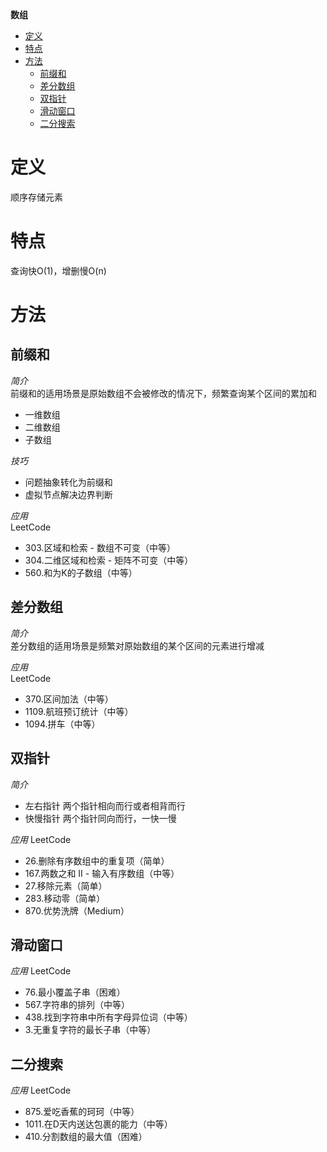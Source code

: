 **数组**
- [定义](#定义)
- [特点](#特点)
- [方法](#方法)
  - [前缀和](#前缀和)
  - [差分数组](#差分数组)
  - [双指针](#双指针)
  - [滑动窗口](#滑动窗口)
  - [二分搜索](#二分搜索)

# 定义 #
顺序存储元素

# 特点 #
查询快O(1)，增删慢O(n)

# 方法 #
## 前缀和 ##
*简介*  
前缀和的适用场景是原始数组不会被修改的情况下，频繁查询某个区间的累加和  
- 一维数组
- 二维数组
- 子数组

*技巧*
- 问题抽象转化为前缀和
- 虚拟节点解决边界判断
  
*应用*  
LeetCode
- 303.区域和检索 - 数组不可变（中等）
- 304.二维区域和检索 - 矩阵不可变（中等）
- 560.和为K的子数组（中等）
    
## 差分数组 ##
*简介*  
差分数组的适用场景是频繁对原始数组的某个区间的元素进行增减

*应用*    
LeetCode
- 370.区间加法（中等）
- 1109.航班预订统计（中等）
- 1094.拼车（中等）

## 双指针 ##
*简介*  
- 左右指针 两个指针相向而行或者相背而行
- 快慢指针 两个指针同向而行，一快一慢

*应用*
LeetCode
- 26.删除有序数组中的重复项（简单）
- 167.两数之和 II - 输入有序数组（中等）
- 27.移除元素（简单）
- 283.移动零（简单）
- 870.优势洗牌（Medium）

## 滑动窗口 ##
*应用*
LeetCode
- 76.最小覆盖子串（困难）
- 567.字符串的排列（中等）
- 438.找到字符串中所有字母异位词（中等）
- 3.无重复字符的最长子串（中等）
  
## 二分搜索 ##
*应用*
LeetCode
- 875.爱吃香蕉的珂珂（中等）
- 1011.在D天内送达包裹的能力（中等）
- 410.分割数组的最大值（困难）